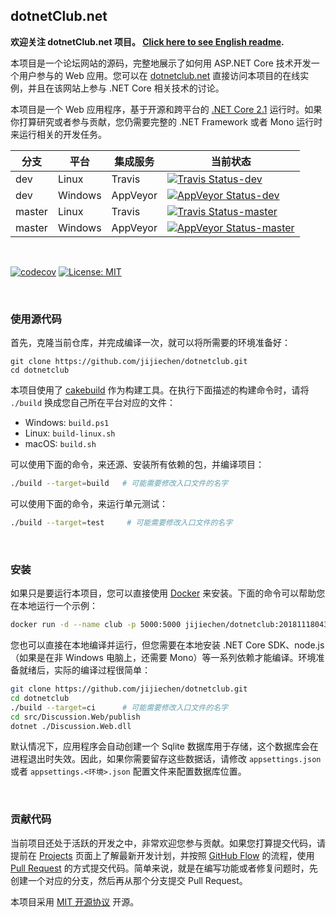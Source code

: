dotnetClub.net
----------------------

**欢迎关注 dotnetClub.net 项目。 [Click here to see English readme](https://github.com/jijiechen/dotnetclub/blob/dev/readme-en.md).**

本项目是一个论坛网站的源码，完整地展示了如何用 ASP.NET Core 技术开发一个用户参与的 Web 应用。您可以在 [dotnetclub.net](http://dotnetclub.net) 直接访问本项目的在线实例，并且在该网站上参与 .NET Core 相关技术的讨论。

本项目是一个 Web 应用程序，基于开源和跨平台的 [.NET Core 2.1](https://www.microsoft.com/net/download/dotnet-core/2.1) 运行时。如果你打算研究或者参与贡献，您仍需要完整的 .NET Framework 或者 Mono 运行时来运行相关的开发任务。 


| 分支            | 平台            | 集成服务      |  当前状态                                                                                                                                                                                      |
|----------------|----------------|--------------|----------------------------------------------------------------------------------------------------------------------------------------------------------------------------------------------|
| dev            | Linux          | Travis       | [![Travis Status-dev](https://travis-ci.org/jijiechen/dotnetclub.svg?branch=dev)](https://travis-ci.org/jijiechen/dotnetclub/branches)                                                       |
| dev            | Windows        | AppVeyor     | [![AppVeyor Status-dev](https://ci.appveyor.com/api/projects/status/pecgpkageltpj13x/branch/dev?svg=true)](https://ci.appveyor.com/project/jijiechen/dotnetclub/branch/dev)                  |
| master         | Linux          | Travis       | [![Travis Status-master](https://travis-ci.org/jijiechen/dotnetclub.svg?branch=master)](https://travis-ci.org/jijiechen/dotnetclub/branches)                                                 |
| master         | Windows        | AppVeyor     | [![AppVeyor Status-master](https://ci.appveyor.com/api/projects/status/pecgpkageltpj13x/branch/master?svg=true)](https://ci.appveyor.com/project/jijiechen/dotnetclub/branch/master)         |



&nbsp;

[![codecov](https://codecov.io/gh/jijiechen/dotnetclub/branch/dev/graph/badge.svg)](https://codecov.io/gh/jijiechen/dotnetclub) [![License: MIT](https://img.shields.io/badge/License-MIT-blue.svg)](LICENSE)

&nbsp;

### 使用源代码


首先，克隆当前仓库，并完成编译一次，就可以将所需要的环境准备好：


``` 
git clone https://github.com/jijiechen/dotnetclub.git
cd dotnetclub
```

本项目使用了 [cakebuild](https://cakebuild.net) 作为构建工具。在执行下面描述的构建命令时，请将 `./build` 换成您自己所在平台对应的文件：

* Windows: `build.ps1`
* Linux: `build-linux.sh`
* macOS: `build.sh`

可以使用下面的命令，来还源、安装所有依赖的包，并编译项目：

```sh
./build --target=build   # 可能需要修改入口文件的名字
```

可以使用下面的命令，来运行单元测试：

```sh
./build --target=test     # 可能需要修改入口文件的名字
```

&nbsp;

### 安装


如果只是要运行本项目，您可以直接使用 [Docker](https://www.docker.com/) 来安装。下面的命令可以帮助您在本地运行一个示例：

```sh
docker run -d --name club -p 5000:5000 jijiechen/dotnetclub:201811180438
```

您也可以直接在本地编译并运行，但您需要在本地安装 .NET Core SDK、node.js （如果是在非 Windows 电脑上，还需要 Mono）等一系列依赖才能编译。环境准备就绪后，实际的编译过程很简单：


```sh
git clone https://github.com/jijiechen/dotnetclub.git
cd dotnetclub
./build --target=ci      # 可能需要修改入口文件的名字
cd src/Discussion.Web/publish
dotnet ./Discussion.Web.dll
```

默认情况下，应用程序会自动创建一个 Sqlite 数据库用于存储，这个数据库会在进程退出时失效。因此，如果你需要留存这些数据话，请修改 `appsettings.json` 或者 `appsettings.<环境>.json` 配置文件来配置数据库位置。

&nbsp;

### 贡献代码

当前项目还处于活跃的开发之中，非常欢迎您参与贡献。如果您打算提交代码，请提前在 [Projects](https://github.com/jijiechen/dotnetclub/projects) 页面上了解最新开发计划，并按照 [GitHub Flow](https://help.github.com/articles/github-flow/) 的流程，使用 [Pull Request](https://help.github.com/articles/about-pull-requests/) 的方式提交代码。简单来说，就是在编写功能或者修复问题时，先创建一个对应的分支，然后再从那个分支提交 Pull Request。

本项目采用 [MIT 开源协议](LICENSES) 开源。

&nbsp;

&nbsp;